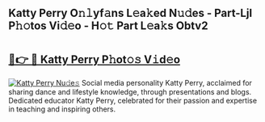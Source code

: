 ## Katty Perry O𝚗𝚕yf𝚊ns L𝚎a𝚔ed N𝚞𝚍es - Part-Ljl P𝚑𝚘tos Vi𝚍𝚎o - H𝚘𝚝 Part L𝚎a𝚔s Obtv2

# <h2><a href="http://kfaznw.oniu.top/?m=Katty+Perry">🔗👉 🔴 Katty Perry P𝚑ot𝚘𝚜 V𝚒d𝚎o</a></h2>

[![Katty Perry Nu𝚍e𝚜](https://i.imgur.com/0qMVB7G.gif)](http://kfaznw.oniu.top/?m=Katty+Perry)
Social media personality Katty Perry, acclaimed for sharing dance and lifestyle knowledge, through presentations and blogs. Dedicated educator Katty Perry, celebrated for their passion and expertise in teaching and inspiring others.  
